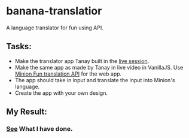 # banana-translatior
A language translator for fun using API.
## Tasks:
- Make the translator app Tanay built in the [live session](https://www.youtube.com/watch?v=yLZazznWoAs).
- Make the same app as made by Tanay in live video in VanillaJS. Use [Minion Fun translation API](https://funtranslations.com/minion) for the web app.
- The app should take in input and translate the input into Minion's language.
- Create the app with your own design.
## My Result:
### [See](https://arjun-computer-geek.github.io/banana-translation/) What I have done.
